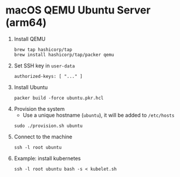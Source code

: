 # macOS QEMU Ubuntu Server (arm64)

1. Install QEMU
   ```
   brew tap hashicorp/tap
   brew install hashicorp/tap/packer qemu
   ```
1. Set SSH key in `user-data`
   ```
   authorized-keys: [ "..." ]
   ```
1. Install Ubuntu
   ```
   packer build -force ubuntu.pkr.hcl
   ```
1. Provision the system
   - Use a unique hostname (`ubuntu`), it will be added to `/etc/hosts`
   ```
   sudo ./provision.sh ubuntu
   ```
1. Connect to the machine
   ```
   ssh -l root ubuntu
   ```
1. Example: install kubernetes
   ```
   ssh -l root ubuntu bash -s < kubelet.sh
   ```

